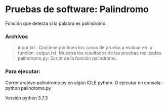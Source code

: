 # Pruebas de software: Palindromo
Función que detecta si la palabra es palindromo.

### Archivos

> input.txt : Contiene por linea los casos de prueba a evaluar en la función.
> output.txt: Muestra los resultados de las pruebas realizadas.
> palindromo.py: Script de la función palindromo.

### Para ejecutar:

Correr archivo palindromo.py en algún IDLE python.
O ejecutar en consola : python palindromo.py

Versión python 3.7.3
